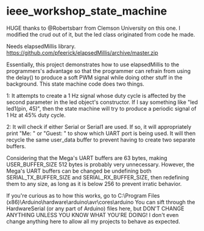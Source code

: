 # ieee_workshop_state_machine
HUGE thanks to @Robertsbarr from Clemson University on this one. I modified the crud out of it, but the led class originated from code he made.

Needs elapsedMillis library.
https://github.com/pfeerick/elapsedMillis/archive/master.zip

  Essentially, this project demonstrates how to use elapsedMillis to the programmers's advantage so that the programmer can refrain from using the delay() to produce a soft PWM signal while doing other stuff in the background. This state machine code does two things.
  
  1: It attempts to create a 1 Hz signal whose duty cycle is affected by the second parameter in the led object's constructor. If I say something like "led led1(pin, 45)", then the state machine will try to produce a periodic signal of 1 Hz at 45% duty cycle.
  
  2: It will check if either Serial or Serial1 are used. If so, it will appropriately print "Me: " or "Guest: " to show which UART port is being used. It will then recycle the same user_data buffer to prevent having to create two separate buffers.
  
  Considering that the Mega's UART buffers are 63 bytes, making USER_BUFFER_SIZE 512 bytes is probably very unnecessary. However, the Mega's UART buffers can be changed be undefining both SERIAL_TX_BUFFER_SIZE and SERIAL_RX_BUFFER_SIZE, then redefining them to any size, as long as it is below 256 to prevent irratic behavior.
  
  If you're curious as to how this works, go to C:\Program Files (x86)\Arduino\hardware\arduino\avr\cores\arduino
  You can sift through the HardwareSerial (or any part of Arduino) files here, but DON'T CHANGE ANYTHING UNLESS YOU KNOW WHAT YOU'RE DOING! I don't even change anything here to allow all my projects to behave as expected.
